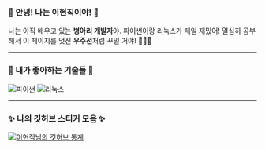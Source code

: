 ### 🐥 안녕! 나는 이현직이야! 🐥

나는 아직 배우고 있는 **병아리 개발자**야.
파이썬이랑 리눅스가 제일 재밌어! 
열심히 공부해서 이 페이지를 멋진 **우주선**처럼 꾸밀 거야! 🚀🚀🚀

---

### 💖 내가 좋아하는 기술들 💖

<img src="https://img.shields.io/badge/Python-3776AB?style=for-the-badge&logo=python&logoColor=white" alt="파이썬">
<img src="https://img.shields.io/badge/Linux-FCC624?style=for-the-badge&logo=linux&logoColor=black" alt="리눅스">

---

### ✨ 나의 깃허브 스티커 모음 ✨

[![이현직님의 깃허브 통계](https://github-readme-stats.vercel.app/api?username=j-lee03&show_icons=true&theme=buefy&hide_border=true&title_color=000000&icon_color=000000&text_color=000000)](https://github.com/j-lee03)


